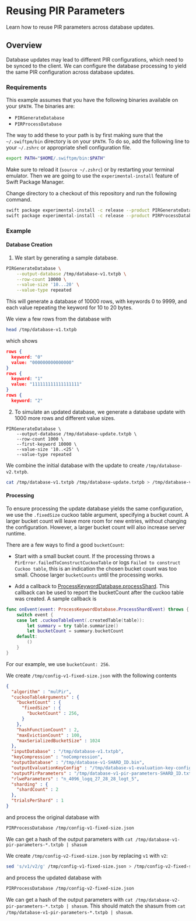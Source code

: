 # Reusing PIR Parameters

Learn how to reuse PIR parameters across database updates.

## Overview
Database updates may lead to different PIR configurations, which need to be synced to the client.
We can configure the database processing to yield the same PIR configuration across database updates.

### Requirements
This example assumes that you have the following binaries available on your `$PATH`.
The binaries are:
 - `PIRGenerateDatabase`
 - `PIRProcessDatabase`

The way to add these to your path is by first making sure that the `~/.swiftpm/bin` directory is on your `$PATH`. To do
so, add the following line to your `~/.zshrc` or appropriate shell configuration file.
```sh
export PATH="$HOME/.swiftpm/bin:$PATH"
```
Make sure to reload it (`source ~/.zshrc`) or by restarting your terminal emulator. Then we are going to use the
`experimental-install` feature of Swift Package Manager.

Change directory to a checkout of this repository and run the following command.
```sh
swift package experimental-install -c release --product PIRGenerateDatabase
swift package experimental-install -c release --product PIRProcessDatabase
```

### Example
#### Database Creation

1. We start by generating a sample database.

```sh
PIRGenerateDatabase \
    --output-database /tmp/database-v1.txtpb \
    --row-count 10000 \
    --value-size '10...20' \
    --value-type repeated
```

This will generate a database of 10000 rows, with keywords 0 to 9999, and each value repeating the keyword for 10 to 20 bytes.

We view a few rows from the database with
```sh
head /tmp/database-v1.txtpb
```
which shows
```json
rows {
  keyword: "0"
  value: "000000000000000"
}
rows {
  keyword: "1"
  value: "111111111111111111"
}
rows {
  keyword: "2"
```

2. To simulate an updated database, we generate a database update with 1000 more rows and different value sizes.
```
PIRGenerateDatabase \
    --output-database /tmp/database-update.txtpb \
    --row-count 1000 \
    --first-keyword 10000 \
    --value-size '10..<25' \
    --value-type repeated
```

We combine the initial database with the update to create `/tmp/database-v2.txtpb`.
```sh
cat /tmp/database-v1.txtpb /tmp/database-update.txtpb > /tmp/database-v2.txtpb
```

#### Processing
To ensure processing the update database yields the same configuration, we use the `.fixedSize` cuckoo table argument, specifying a bucket count.
A larger bucket count will leave more room for new entries, without changing the configuration.
However, a larger bucket count will also increase server runtime.

There are a few ways to find a good `bucketCount`:
* Start with a small bucket count.
  If the processing throws a `PirError.failedToConstructCuckooTable` or logs `Failed to construct Cuckoo table`, this is an indication the chosen bucket count was too small.
  Choose larger `bucketCounts` until the processing works.

* Add a callback to [ProcessKeywordDatabase.processShard](https://swiftpackageindex.com/apple/swift-homomorphic-encryption/1.0.2/documentation/privateinformationretrieval/processkeyworddatabase/processshard(shard:with:)).
  This callback can be used to report the bucketCount after the cuckoo table was created.
A sample callback is
```swift
func onEvent(event: ProcessKeywordDatabase.ProcessShardEvent) throws {
    switch event {
    case let .cuckooTableEvent(.createdTable(table)):
        let summary = try table.summarize()
        let bucketCount = summary.bucketCount
    default:
        ()
    }
}
```

For our example, we use `bucketCount: 256`.

We create `/tmp/config-v1-fixed-size.json` with the following contents
```json
{
  "algorithm" : "mulPir",
  "cuckooTableArguments" : {
    "bucketCount" : {
      "fixedSize" : {
        "bucketCount" : 256,
      }
    },
    "hashFunctionCount" : 2,
    "maxEvictionCount" : 100,
    "maxSerializedBucketSize" : 1024
  },
  "inputDatabase" : "/tmp/database-v1.txtpb",
  "keyCompression" : "noCompression",
  "outputDatabase" : "/tmp/database-v1-SHARD_ID.bin",
  "outputEvaluationKeyConfig" : "/tmp/database-v1-evaluation-key-config.txtpb",
  "outputPirParameters" : "/tmp/database-v1-pir-parameters-SHARD_ID.txtpb",
  "rlweParameters" : "n_4096_logq_27_28_28_logt_5",
  "sharding" : {
    "shardCount" : 2
  },
  "trialsPerShard" : 1
}
```
and process the original database with
```sh
PIRProcessDatabase /tmp/config-v1-fixed-size.json
```

We can get a hash of the output parameters with `cat /tmp/database-v1-pir-parameters-*.txtpb | shasum`

We create `/tmp/config-v2-fixed-size.json` by replacing `v1` with `v2`:
```sh
sed 's/v1/v2/g' /tmp/config-v1-fixed-size.json > /tmp/config-v2-fixed-size.json
```
and process the updated database with
```sh
PIRProcessDatabase /tmp/config-v2-fixed-size.json
```
We can get a hash of the output parameters with `cat /tmp/database-v2-pir-parameters-*.txtpb | shasum`.
This should match the shasum from `cat /tmp/database-v1-pir-parameters-*.txtpb | shasum`.
